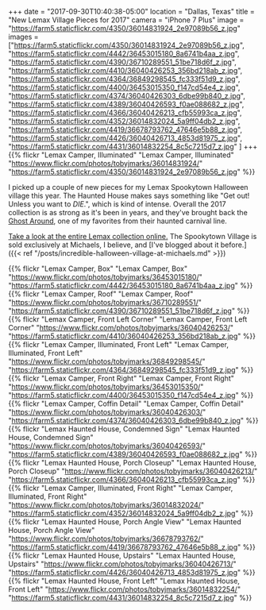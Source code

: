 +++
date = "2017-09-30T10:40:38-05:00"
location = "Dallas, Texas"
title = "New Lemax Village Pieces for 2017"
camera = "iPhone 7 Plus"
image = "https://farm5.staticflickr.com/4350/36014831924_2e97089b56_z.jpg"
images = ["https://farm5.staticflickr.com/4350/36014831924_2e97089b56_z.jpg",
"https://farm5.staticflickr.com/4442/36453015180_8a6741b4aa_z.jpg",
"https://farm5.staticflickr.com/4390/36710289551_51be718d6f_z.jpg",
"https://farm5.staticflickr.com/4410/36040426253_356bd218ab_z.jpg",
"https://farm5.staticflickr.com/4364/36849298545_fc333f51d9_z.jpg",
"https://farm5.staticflickr.com/4400/36453015350_f147cd54e4_z.jpg",
"https://farm5.staticflickr.com/4374/36040426303_6dbe99b840_z.jpg",
"https://farm5.staticflickr.com/4389/36040426593_f0ae088682_z.jpg",
"https://farm5.staticflickr.com/4366/36040426213_cfb55993ca_z.jpg",
"https://farm5.staticflickr.com/4352/36014832024_5a9ff04db2_z.jpg",
"https://farm5.staticflickr.com/4419/36678793762_47646e5b88_z.jpg",
"https://farm5.staticflickr.com/4426/36040426713_4853d81975_z.jpg",
"https://farm5.staticflickr.com/4431/36014832254_8c5c7215d7_z.jpg"
]
+++
{{% flickr "Lemax Camper, Illuminated"
           "Lemax Camper, Illuminated"
           "https://www.flickr.com/photos/tobyjmarks/36014831924/"
           "https://farm5.staticflickr.com/4350/36014831924_2e97089b56_z.jpg" %}}
<!--more-->

I picked up a couple of new pieces for my Lemax Spookytown Halloween village this year. The Haunted House makes says something like "Get out! Unless you want to _DIE_.", which is kind of intense. Overall the 2017 collection is as strong as it's been in years, and they've brought back the [Ghost Around](http://www.lemaxcollection.com/information/collectors/product-exclusives/michaels/ghost-around), one of my favorites from their haunted carnival line.

[Take a look at the entire Lemax collection online.](http://www.lemaxcollection.com/villages/spooky-town/sights-and-sounds) The Spookytown Village is sold exclusively at Michaels, I believe, and [I've blogged about it before.]({{< ref "/posts/incredible-halloween-village-at-michaels.md" >}})

{{% flickr "Lemax Camper, Box"
           "Lemax Camper, Box"
           "https://www.flickr.com/photos/tobyjmarks/36453015180/"
           "https://farm5.staticflickr.com/4442/36453015180_8a6741b4aa_z.jpg" %}}
{{% flickr "Lemax Camper, Roof"
           "Lemax Camper, Roof"
           "https://www.flickr.com/photos/tobyjmarks/36710289551/"
           "https://farm5.staticflickr.com/4390/36710289551_51be718d6f_z.jpg" %}}
{{% flickr "Lemax Camper, Front Left Corner"
           "Lemax Camper, Front Left Corner"
           "https://www.flickr.com/photos/tobyjmarks/36040426253/"
           "https://farm5.staticflickr.com/4410/36040426253_356bd218ab_z.jpg" %}}
{{% flickr "Lemax Camper, Illuminated, Front Left"
           "Lemax Camper, Illuminated, Front Left"
           "https://www.flickr.com/photos/tobyjmarks/36849298545/"
           "https://farm5.staticflickr.com/4364/36849298545_fc333f51d9_z.jpg" %}}
{{% flickr "Lemax Camper, Front Right"
           "Lemax Camper, Front Right"
           "https://www.flickr.com/photos/tobyjmarks/36453015350/"
           "https://farm5.staticflickr.com/4400/36453015350_f147cd54e4_z.jpg" %}}
{{% flickr "Lemax Camper, Coffin Detail"
           "Lemax Camper, Coffin Detail"
           "https://www.flickr.com/photos/tobyjmarks/36040426303/"
           "https://farm5.staticflickr.com/4374/36040426303_6dbe99b840_z.jpg" %}}
{{% flickr "Lemax Haunted House, Condemned Sign"
           "Lemax Haunted House, Condemned Sign"
           "https://www.flickr.com/photos/tobyjmarks/36040426593/"
           "https://farm5.staticflickr.com/4389/36040426593_f0ae088682_z.jpg" %}}
{{% flickr "Lemax Haunted House, Porch Closeup"
           "Lemax Haunted House, Porch Closeup"
           "https://www.flickr.com/photos/tobyjmarks/36040426213/"
           "https://farm5.staticflickr.com/4366/36040426213_cfb55993ca_z.jpg" %}}
{{% flickr "Lemax Camper, Illuminated, Front Right"
           "Lemax Camper, Illuminated, Front Right"
           "https://www.flickr.com/photos/tobyjmarks/36014832024/"
           "https://farm5.staticflickr.com/4352/36014832024_5a9ff04db2_z.jpg" %}}
{{% flickr "Lemax Haunted House, Porch Angle View"
           "Lemax Haunted House, Porch Angle View"
           "https://www.flickr.com/photos/tobyjmarks/36678793762/"
           "https://farm5.staticflickr.com/4419/36678793762_47646e5b88_z.jpg" %}}
{{% flickr "Lemax Haunted House, Upstairs"
           "Lemax Haunted House, Upstairs"
           "https://www.flickr.com/photos/tobyjmarks/36040426713/"
           "https://farm5.staticflickr.com/4426/36040426713_4853d81975_z.jpg" %}}
{{% flickr "Lemax Haunted House, Front Left"
           "Lemax Haunted House, Front Left"
           "https://www.flickr.com/photos/tobyjmarks/36014832254/"
           "https://farm5.staticflickr.com/4431/36014832254_8c5c7215d7_z.jpg" %}}
